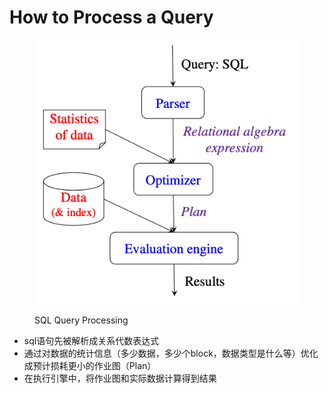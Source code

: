 # How to Process a Query

<figure><img src="../../../.gitbook/assets/image (100).png" alt=""><figcaption><p>SQL Query Processing</p></figcaption></figure>

* sql语句先被解析成关系代数表达式
* 通过对数据的统计信息（多少数据，多少个block，数据类型是什么等）优化成预计损耗更小的作业图（Plan）
* 在执行引擎中，将作业图和实际数据计算得到结果
